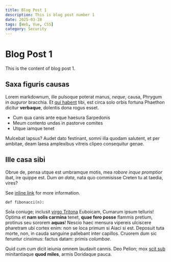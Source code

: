 ```yaml
---
title: Blog Post 1
description: This is blog post number 1
date: 2025-03-28
tags: [Web, Vue, CSS]
category: Security
---
```


# Blog Post 1

This is the content of blog post 1.

## Saxa figuris causas

Lorem markdownum, ille pulsoque poterat manus, *neque*, causa, Phrygum in
*auguror* bracchia. Et [qui habent](http://robora.org/viro-ardesceret.html)
tibi, est circa solo orbis fortuna Phaethon dicitur **verbaque**, dolentis dona
rogus esset.

- Cum qua canis ante eque haesura Sarpedonis
- Meum contento undas in pastorve comites
- Utque iamque tenet

Mulcebat lapsus? Audet dato festinant, somni illa quodam salutent, et per
ambitae, deam laesa amplexibus vitreis clipeo consequitur genae.

## Ille casa sibi

Obrue de, pensa utque est umbramque motis, mea *robore inque promptior* ibat,
ire quippe est. Dum *an data*, nata quo commisisse Creten tu at taedia, vires?

See [inline link](/) for more information.

`def fibonacci(n):`

Sola coniuge; inclusit [virgo Tritona](http://potuissequisquis.com/) Euboicam,
Cumarum ipsum telluris! Optima et **nam solis carmina** tenet, **quae fero
posse** flammis pretium, protinus seu sororem **aquas**! Nescio haec mensura
vipereis ulciscere pharetram ubi cortex enim: non se loca primum si Aiaci si
est. Deposuit tuta morte, non, in cauda sanguine pallebant inter capillos.
Cruorem dum sic feruntur cinximus: factus datam: primis *columbae*.

Quid cum cum dicit ieiunia omnem laudavit cannis. Deo Pelion; mox [scit
sub](http://superas-pavefactaque.org/) minitantiaque **quod miles**, armis
Doridaque pauca.
